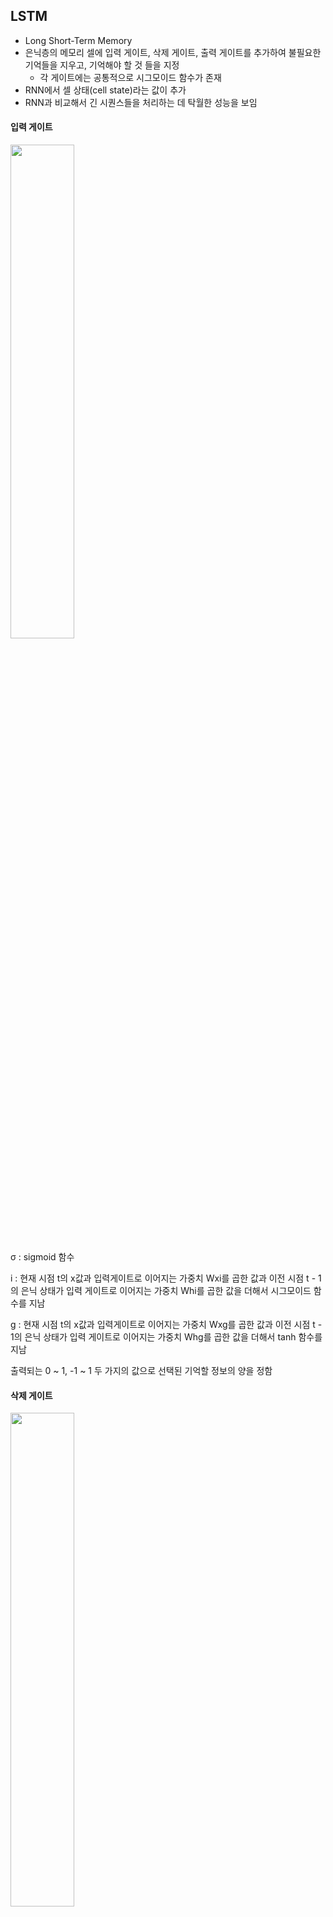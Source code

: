 ## LSTM

- Long Short-Term Memory
- 은닉층의 메모리 셀에 입력 게이트, 삭제 게이트, 출력 게이트를 추가하여 불필요한 기억들을 지우고, 기억해야 할 것 들을 지정
  - 각 게이트에는 공통적으로 시그모이드 함수가 존재
- RNN에서 셀 상태(cell state)라는 값이 추가
- RNN과 비교해서 긴 시퀀스들을 처리하는 데 탁월한 성능을 보임

#### 입력 게이트

<img src="https://user-images.githubusercontent.com/58063806/109764374-ce878c00-7c36-11eb-9a21-b8b38f3c09e2.png" width=45% />

 σ : sigmoid 함수

i : 현재 시점 t의 x값과 입력게이트로 이어지는 가중치 Wxi를 곱한 값과 이전 시점 t - 1의 은닉 상태가 입력 게이트로 이어지는 가중치 Whi를 곱한 값을 더해서 시그모이드 함수를 지남

g : 현재 시점 t의 x값과 입력게이트로 이어지는 가중치 Wxg를 곱한 값과 이전 시점 t - 1의 은닉 상태가 입력 게이트로 이어지는 가중치 Whg를 곱한 값을 더해서 tanh 함수를 지남

출력되는 0 ~ 1, -1 ~ 1 두 가지의 값으로 선택된 기억할 정보의 양을 정함



#### 삭제 게이트

<img src="https://user-images.githubusercontent.com/58063806/109768160-e6adda00-7c3b-11eb-9c67-aa5e5d33bef5.png" width=45%/>

현재 시점 t의 x값과 이전 시점 t-1의 은닉 상태가 시그모이드 함수를 거쳐 0 ~ 1 값이 나오게 되고, 이 값이 곧 **삭제 과정을 거친 정보의 양 (0에 가까울수록 정보가 많이 삭제된 것이고 1에 가까울수록 정보를 온전히 기억한 것)** 



#### 셀 상태(장기 상태)

<img src="https://user-images.githubusercontent.com/58063806/109769747-fb8b6d00-7c3d-11eb-8131-ee2f87ed0739.png" width=45% />

ft : 삭제 게이트에서 일부 기억을 잃은 상태

입력 게이트에서 구한 it, gt 두 값에 대해 원소별 곱을 진행 (∘ 연산)

**입력 게이트에서 선택된 기억(새로운 정보)을 삭제 게이트의 결과와 더함 (Ct - 현재 시점 t의 셀 상태, 다음 t + 1 시점의 LSTM 셀로 넘겨줌)**

삭제 게이트의 출력값이 ft가 0이 되면 이전 시점의 셀 상태값인 C(t-1)은 현재 시점의 셀 상태값을 결정하기 위한 영향력이 0이 되면서 오직 입력 게이트의 결과만으로 현재 시점의 셀 상태값 Ct를 결정하며 **삭제 게이트가 완전히 닫히고 입력 게이트를 연 상태를 의미함**

반대의 경우에는 현재 시점의 셀 상태값 Ct는 오직 이전 시점의 셀 상태값 C(t - 1)에만 의존

결과적으로 **삭제 게이트는 이전 시점의 입력을 얼마나 반영**할지, **입력 게이트는 현재 시점의 입력을 얼마나 반영**할지 결정



#### 출력 게이트와 은닉 상태(단기 상태)

<img src="https://user-images.githubusercontent.com/58063806/109771514-3ababd80-7c40-11eb-94ae-fca2bc01580c.png" width=45% />

ot - 출력 게이트는 현재 시점 t의 x값과 이전 시점 t - 1의 은닉 상태가 시그모이드 함수값을 지난 값 (현재 시점 t의 은닉 상태를 결정하는데 사용)

ht - 셀 상태의 값이 tanh를 거쳐 -1 ~ 1값으로 나오고 해당 값은 출력 게이트의 값과 연관되면서, 값이 걸러지는 효과가 발생 **(출력층으로 보내고자 하는 부분만 선별)** 해서 은닉 상태가 됨 (이 값은 또한 출력층으로도 향함)



내용 참고 및 이미지 출처

[https://dgkim5360.tistory.com/entry/understanding-long-short-term-memory-lstm-kr](https://dgkim5360.tistory.com/entry/understanding-long-short-term-memory-lstm-kr)

[https://wikidocs.net/22888](https://wikidocs.net/22888)



#### 간단한 비트코인 시세 예측

```python
import pandas as pd
import numpy as np
import matplotlib.pyplot as plt
from tensorflow.keras.models import Sequential
from tensorflow.keras.layers import LSTM, Dense
from tensorflow.keras.optimizers import Adam
from tensorflow.keras.callbacks import EarlyStopping

path = "market-price.csv"
data = pd.read_csv(path, names=['ds', 'y'])
data['ds'] = data['ds'].apply(lambda x: pd.Timestamp(x[:10]))
train_data = data.loc[data['ds'] < "2018-06-15", ['ds', 'y']]
test_data = data.loc[data['ds'] >= "2018-06-15", ['ds', 'y']]

lookback = 5
X_train = []
y_train = []
for i in range(train_data.shape[0] - lookback):
    X_train.append(train_data.y.iloc[i: i + lookback])
    y_train.append(train_data.y.iloc[i + lookback])

X_test = []
y_test = []
for i in range(test_data.shape[0] - lookback):
    X_test.append(test_data.y.iloc[i: i + lookback])
    y_test.append(test_data.y.iloc[i + lookback])

X_train = np.array(X_train)
y_train = np.array(y_train)
X_train = X_train.reshape((X_train.shape[0], lookback, 1))
X_test = np.array(X_test)
y_test = np.array(y_test)
X_test = X_test.reshape((X_test.shape[0], lookback, 1))

optimizer = Adam(lr=0.005)

model = Sequential()
model.add(LSTM(32, activation="relu", input_shape=(lookback, 1), return_sequences=True))
model.add(LSTM(64, activation="relu", return_sequences=True))
model.add(LSTM(128, activation="relu"))
model.add(Dense(1024, activation="relu"))
model.add(Dense(1))
model.compile(loss="mse", optimizer=optimizer)
model.summary()

early_stop = EarlyStopping(monitor='loss', patience=10, verbose=1)

model.fit(X_train, y_train, epochs=100, batch_size=20, verbose=1, callbacks=[early_stop])

pred = model.predict(X_test)
plt.figure(figsize=(20, 10))
plt.plot(train_data['ds'], train_data['y'], label="Past price")
plt.plot(test_data['ds'], test_data['y'], label="Actual price")
plt.plot(test_data.iloc[lookback:, [0]], pred, label="Predict price")
plt.show()
```

<img src="https://user-images.githubusercontent.com/58063806/109851108-a2035c80-7c96-11eb-8def-2c8485d7e40d.png" width=90% />

데이터의 갯수가 2 ~ 300개 정도로 많지 않았음에도 예측한 데이터와 실제 데이터가 거의 비슷한 형태로 나타남

